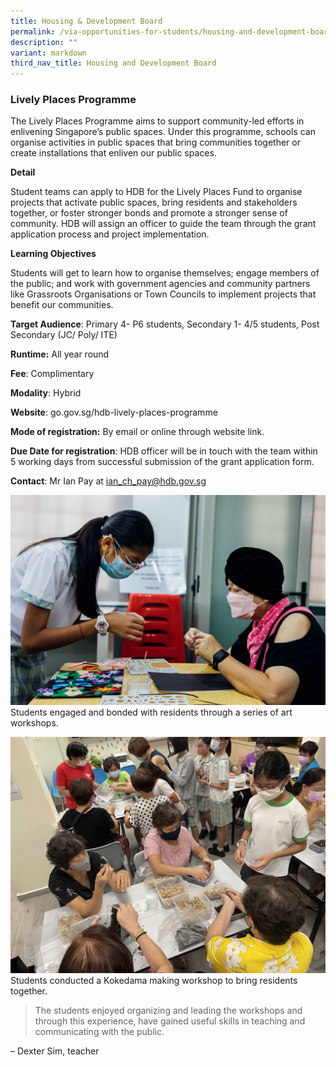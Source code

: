 ```yaml
---
title: Housing & Development Board
permalink: /via-opportunities-for-students/housing-and-development-board/
description: ""
variant: markdown
third_nav_title: Housing and Development Board
---
```

### Lively Places Programme

The Lively Places Programme aims to support community-led efforts in enlivening Singapore’s public spaces. Under this programme, schools can organise activities in public spaces that bring communities together or create installations that enliven our public spaces.

**Detail**
	
Student teams can apply to HDB for the Lively Places Fund to organise projects that activate public spaces, bring residents and stakeholders together, or foster stronger bonds and promote a stronger sense of community. HDB will assign an officer to guide the team through the grant application process and project implementation.

**Learning Objectives**	
	
Students will get to learn how to organise themselves; engage members of the public; and work with government agencies and community partners like Grassroots Organisations or Town Councils to implement projects that benefit our communities.
	
**Target Audience**: Primary 4- P6 students, Secondary 1- 4/5 students, Post Secondary (JC/ Poly/ ITE)	

**Runtime:** All year round	

**Fee**: Complimentary	

**Modality**: Hybrid

**Website**: go.gov.sg/hdb-lively-places-programme

**Mode of registration:** By email or online through website link.

**Due Date for registration**: HDB officer will be in touch with the team within 5 working days from successful submission of the grant application form.
	
**Contact**: Mr Ian Pay at ian_ch_pay@hdb.gov.sg	

![](/images/photo%201.jpg)
Students engaged and bonded with residents through a series of art workshops.

![](/images/photo%202.jpg)
Students conducted a Kokedama making workshop to bring residents together.

> The students enjoyed organizing and leading the workshops and through this experience, have gained useful skills in teaching and communicating with the public. 

– Dexter Sim, teacher